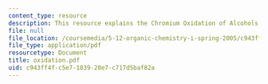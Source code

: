```yaml
---
content_type: resource
description: This resource explains the Chromium Oxidation of Alcohols and Aldehydes.
file: null
file_location: /coursemedia/5-12-organic-chemistry-i-spring-2005/c943ff4fc5e7183920e7c717d5baf82a_oxidation.pdf
file_type: application/pdf
resourcetype: Document
title: oxidation.pdf
uid: c943ff4f-c5e7-1839-20e7-c717d5baf82a
---
```

